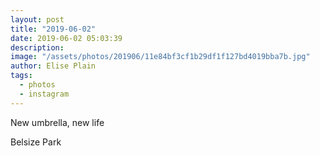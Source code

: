 ```yaml
---
layout: post
title: "2019-06-02"
date: 2019-06-02 05:03:39
description: 
image: "/assets/photos/201906/11e84bf3cf1b29df1f127bd4019bba7b.jpg"
author: Elise Plain
tags: 
  - photos
  - instagram
---
```


New umbrella, new life
<p></p>
Belsize Park